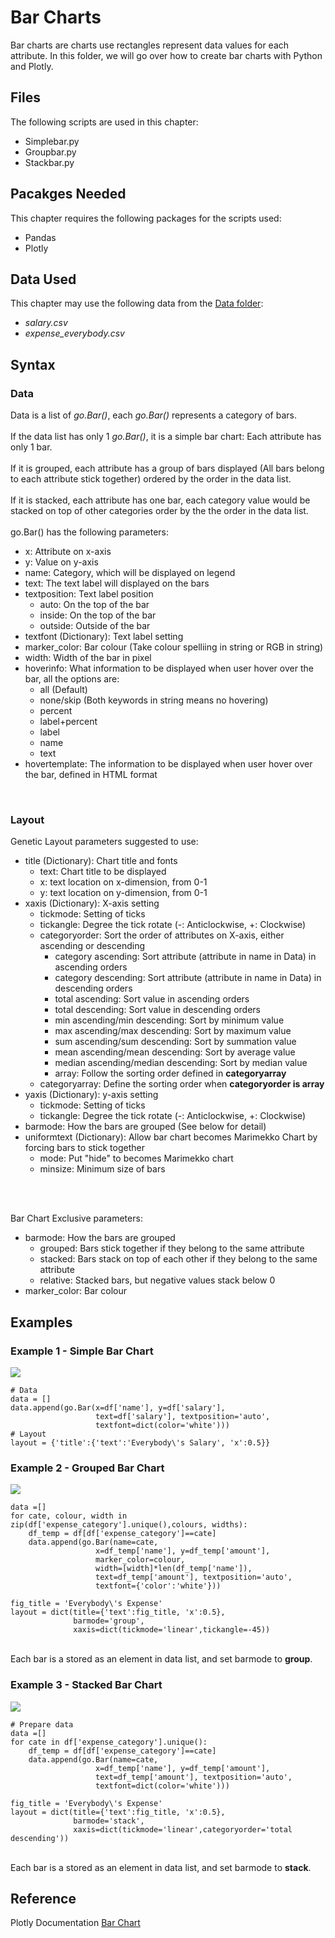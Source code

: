 # Bar Charts
Bar charts are charts use rectangles represent data values for each attribute. In this folder, we will go over how to create bar charts with Python and Plotly.

## Files
The following scripts are used in this chapter:
<ul>
	<li>Simplebar.py</li>
	<li>Groupbar.py</li>
	<li>Stackbar.py</li>
</ul>

## Pacakges Needed
This chapter requires the following packages for the scripts used:
<ul>
	<li>Pandas</li>
	<li>Plotly</li>
</ul>

## Data Used
This chapter may use the following data from the [Data folder](../Data):
<ul>
	<li><i>salary.csv</i></li>
	<li><i>expense_everybody.csv</i></li>
</ul>

## Syntax
### Data
Data is a list of <i>go.Bar()</i>, each <i>go.Bar()</i> represents a category of bars.
<br><br> 
If the data list has only 1 <i>go.Bar()</i>, it is a simple bar chart: Each attribute has only 1 bar.
<br><br>
If it is grouped, each attribute has a group of bars displayed (All bars belong to each attribute stick together) ordered by the order in the data list.
<br><br>
If it is stacked, each attribute has one bar, each category value would be stacked on top of other categories order by the the order in the data list.
<br><br>
go.Bar() has the following parameters:
<ul>
	<li>x: Attribute on x-axis</li>
	<li>y: Value on y-axis</li>
	<li>name: Category, which will be displayed on legend</li>
	<li>text: The text label will displayed on the bars</li>
	<li>textposition: Text label position
		<ul>
			<li>auto: On the top of the bar</li>
			<li>inside: On the top of the bar</li>
			<li>outside: Outside of the bar</li>
		</ul>
	</li>
	<li>textfont (Dictionary): Text label setting</li>
	<li>marker_color: Bar colour (Take colour spelliing in string or RGB in string)</li>
	<li>width: Width of the bar in pixel</li>
	<li>hoverinfo: What information to be displayed when user hover over the bar, all the options are:
		<ul>
			<li>all (Default)</li>
			<li>none/skip (Both keywords in string means no hovering)</li>
			<li>percent</li>
			<li>label+percent</li>
			<li>label</li>
			<li>name</li>
			<li>text</li>
		</ul></li>
	<li>hovertemplate: The information to be displayed when user hover over the bar, defined in HTML format</li>
</ul>
<br>


### Layout
Genetic Layout parameters suggested to use:
<ul>
	<li>title (Dictionary): Chart title and fonts 
		<ul>
			<li>text: Chart title to be displayed</li>
			<li>x: text location on x-dimension, from 0-1</li>
			<li>y: text location on y-dimension, from 0-1</li>
		</ul></li>
	<li>xaxis (Dictionary): X-axis setting
		<ul>
			<li>tickmode: Setting of ticks</li>
			<li>tickangle: Degree the tick rotate (-: Anticlockwise, +: Clockwise)</li>
			<li>categoryorder: Sort the order of attributes on X-axis, either ascending or descending
				<ul>
					<li>category ascending: Sort attribute (attribute in name in Data) in ascending orders</li>
					<li>category descending: Sort attribute (attribute in name in Data) in descending orders</li>
					<li>total ascending: Sort value in ascending orders</li>
					<li>total descending: Sort value in descending orders</li>
					<li>min ascending/min descending: Sort by minimum value</li>
					<li>max ascending/max descending: Sort by maximum value</li>
					<li>sum ascending/sum descending: Sort by summation value</li>
					<li>mean ascending/mean descending: Sort by average value</li>
					<li>median ascending/median descending: Sort by median value</li>
					<li>array: Follow the sorting order defined in <b>categoryarray</b></li>
				</ul>
			</li>
			<li>categoryarray: Define the sorting order when <b>categoryorder is array</b></li>
		</ul></li>
	<li>yaxis (Dictionary): y-axis setting
		<ul>
			<li>tickmode: Setting of ticks</li>
			<li>tickangle: Degree the tick rotate (-: Anticlockwise, +: Clockwise)</li>
		</ul></li>
	<li>barmode: How the bars are grouped (See below for detail)</li>
	<li>uniformtext (Dictionary): Allow bar chart becomes Marimekko Chart by forcing bars to stick together
		<ul>
			<li>mode: Put "hide" to becomes Marimekko chart</li>
			<li>minsize: Minimum size of bars</li>
		</ul>
	</li>
</ul>
<br><br>

Bar Chart Exclusive parameters:
<ul>
	<li>barmode: How the bars are grouped
		<ul>
			<li>grouped: Bars stick together if they belong to the same attribute</li>
			<li>stacked: Bars stack on top of each other if they belong to the same attribute</li>
			<li>relative: Stacked bars, but negative values stack below 0</li>
		</ul></li>
	<li>marker_color: Bar colour</li>
</ul>

## Examples
### Example 1 - Simple Bar Chart
<img src=bar.png>

```
# Data
data = []
data.append(go.Bar(x=df['name'], y=df['salary'],
	               text=df['salary'], textposition='auto',
	               textfont=dict(color='white')))
# Layout
layout = {'title':{'text':'Everybody\'s Salary', 'x':0.5}}

```

### Example 2 - Grouped Bar Chart
<img src=groupbar.png>

```
data =[]
for cate, colour, width in zip(df['expense_category'].unique(),colours, widths):
	df_temp = df[df['expense_category']==cate]
	data.append(go.Bar(name=cate, 
	               x=df_temp['name'], y=df_temp['amount'],
	               marker_color=colour,
	               width=[width]*len(df_temp['name']),
	               text=df_temp['amount'], textposition='auto',
	               textfont={'color':'white'}))

fig_title = 'Everybody\'s Expense'
layout = dict(title={'text':fig_title, 'x':0.5},
              barmode='group', 
              xaxis=dict(tickmode='linear',tickangle=-45))
```

<br>
Each bar is a stored as an element in data list, and set barmode to <b>group</b>.


### Example 3 - Stacked Bar Chart
<img src=stackbar.png>

```
# Prepare data
data =[]
for cate in df['expense_category'].unique():
	df_temp = df[df['expense_category']==cate]
	data.append(go.Bar(name=cate, 
	               x=df_temp['name'], y=df_temp['amount'],
	               text=df_temp['amount'], textposition='auto',
	               textfont=dict(color='white')))

fig_title = 'Everybody\'s Expense'
layout = dict(title={'text':fig_title, 'x':0.5},
              barmode='stack', 
              xaxis=dict(tickmode='linear',categoryorder='total descending'))

```

<br>
Each bar is a stored as an element in data list, and set barmode to <b>stack</b>.

## Reference
Plotly Documentation <a href="https://plotly.com/python/bar-charts/">Bar Chart</a>